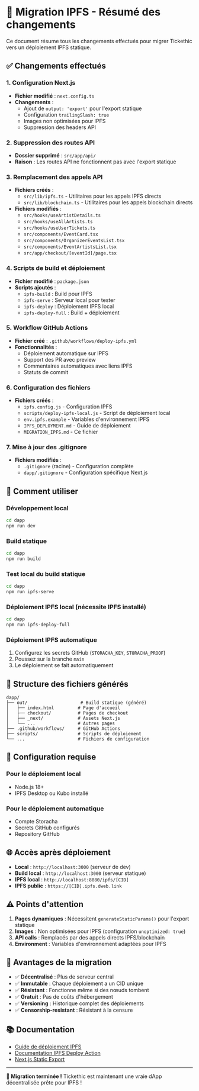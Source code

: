 # 🔄 Migration IPFS - Résumé des changements

Ce document résume tous les changements effectués pour migrer Tickethic vers un déploiement IPFS statique.

## ✅ Changements effectués

### 1. Configuration Next.js
- **Fichier modifié** : `next.config.ts`
- **Changements** :
  - Ajout de `output: 'export'` pour l'export statique
  - Configuration `trailingSlash: true`
  - Images non optimisées pour IPFS
  - Suppression des headers API

### 2. Suppression des routes API
- **Dossier supprimé** : `src/app/api/`
- **Raison** : Les routes API ne fonctionnent pas avec l'export statique

### 3. Remplacement des appels API
- **Fichiers créés** :
  - `src/lib/ipfs.ts` - Utilitaires pour les appels IPFS directs
  - `src/lib/blockchain.ts` - Utilitaires pour les appels blockchain directs
- **Fichiers modifiés** :
  - `src/hooks/useArtistDetails.ts`
  - `src/hooks/useAllArtists.ts`
  - `src/hooks/useUserTickets.ts`
  - `src/components/EventCard.tsx`
  - `src/components/OrganizerEventsList.tsx`
  - `src/components/EventArtistsList.tsx`
  - `src/app/checkout/[eventId]/page.tsx`

### 4. Scripts de build et déploiement
- **Fichier modifié** : `package.json`
- **Scripts ajoutés** :
  - `ipfs-build` : Build pour IPFS
  - `ipfs-serve` : Serveur local pour tester
  - `ipfs-deploy` : Déploiement IPFS local
  - `ipfs-deploy-full` : Build + déploiement

### 5. Workflow GitHub Actions
- **Fichier créé** : `.github/workflows/deploy-ipfs.yml`
- **Fonctionnalités** :
  - Déploiement automatique sur IPFS
  - Support des PR avec preview
  - Commentaires automatiques avec liens IPFS
  - Statuts de commit

### 6. Configuration des fichiers
- **Fichiers créés** :
  - `ipfs.config.js` - Configuration IPFS
  - `scripts/deploy-ipfs-local.js` - Script de déploiement local
  - `env.ipfs.example` - Variables d'environnement IPFS
  - `IPFS_DEPLOYMENT.md` - Guide de déploiement
  - `MIGRATION_IPFS.md` - Ce fichier

### 7. Mise à jour des .gitignore
- **Fichiers modifiés** :
  - `.gitignore` (racine) - Configuration complète
  - `dapp/.gitignore` - Configuration spécifique Next.js

## 🚀 Comment utiliser

### Développement local
```bash
cd dapp
npm run dev
```

### Build statique
```bash
cd dapp
npm run build
```

### Test local du build statique
```bash
cd dapp
npm run ipfs-serve
```

### Déploiement IPFS local (nécessite IPFS installé)
```bash
cd dapp
npm run ipfs-deploy-full
```

### Déploiement IPFS automatique
1. Configurez les secrets GitHub (`STORACHA_KEY`, `STORACHA_PROOF`)
2. Poussez sur la branche `main`
3. Le déploiement se fait automatiquement

## 📁 Structure des fichiers générés

```
dapp/
├── out/                    # Build statique (généré)
│   ├── index.html         # Page d'accueil
│   ├── checkout/          # Pages de checkout
│   ├── _next/             # Assets Next.js
│   └── ...                # Autres pages
├── .github/workflows/     # GitHub Actions
├── scripts/               # Scripts de déploiement
└── ...                    # Fichiers de configuration
```

## 🔧 Configuration requise

### Pour le déploiement local
- Node.js 18+
- IPFS Desktop ou Kubo installé

### Pour le déploiement automatique
- Compte Storacha
- Secrets GitHub configurés
- Repository GitHub

## 🌐 Accès après déploiement

- **Local** : `http://localhost:3000` (serveur de dev)
- **Build local** : `http://localhost:3000` (serveur statique)
- **IPFS local** : `http://localhost:8080/ipfs/[CID]`
- **IPFS public** : `https://[CID].ipfs.dweb.link`

## ⚠️ Points d'attention

1. **Pages dynamiques** : Nécessitent `generateStaticParams()` pour l'export statique
2. **Images** : Non optimisées pour IPFS (configuration `unoptimized: true`)
3. **API calls** : Remplacés par des appels directs IPFS/blockchain
4. **Environment** : Variables d'environnement adaptées pour IPFS

## 🎯 Avantages de la migration

- ✅ **Décentralisé** : Plus de serveur central
- ✅ **Immutable** : Chaque déploiement a un CID unique
- ✅ **Résistant** : Fonctionne même si des nœuds tombent
- ✅ **Gratuit** : Pas de coûts d'hébergement
- ✅ **Versioning** : Historique complet des déploiements
- ✅ **Censorship-resistant** : Résistant à la censure

## 📚 Documentation

- [Guide de déploiement IPFS](IPFS_DEPLOYMENT.md)
- [Documentation IPFS Deploy Action](https://docs.ipfs.tech/how-to/websites-on-ipfs/deploy-github-action/)
- [Next.js Static Export](https://nextjs.org/docs/app/building-your-application/deploying/static-exports)

---

**🎉 Migration terminée !** Tickethic est maintenant une vraie dApp décentralisée prête pour IPFS !
